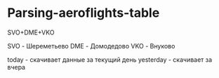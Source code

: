 # Parsing-aeroflights-table
SVO+DME+VKO

SVO - Шереметьево
DME - Домодедово
VKO - Внуково

today - скачивает данные за текущий день
yesterday - скачивает за вчера
